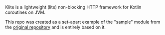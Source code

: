 Klite is a lightweight (lite) non-blocking HTTP framework for Kotlin coroutines on JVM.

This repo was created as a set-apart example of the "sample" module from the [original repository](https://github.com/codeborne/klite) and is entirely based on it.

